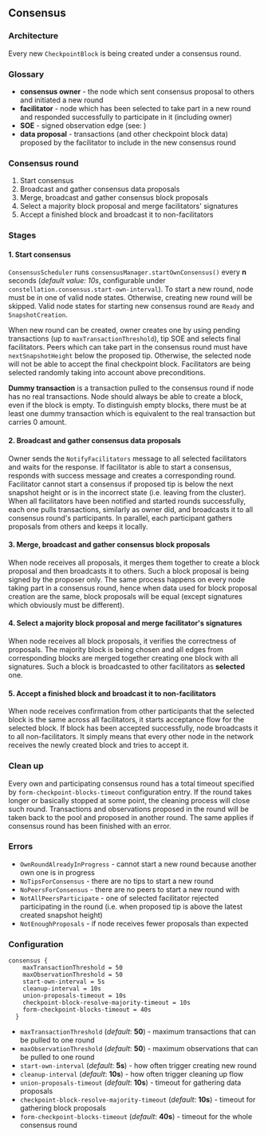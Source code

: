 ## Consensus

### Architecture
Every new `CheckpointBlock` is being created under a consensus round.

### Glossary
- **consensus owner** - the node which sent consensus proposal to others and initiated a new round
- **facilitator** - node which has been selected to take part in a new round and responded successfully to participate in it (including owner)
- **SOE** - signed observation edge (see: )
- **data proposal** - transactions (and other checkpoint block data) proposed by the facilitator to include in the new consensus round

### Consensus round
1. Start consensus
2. Broadcast and gather consensus data proposals
3. Merge, broadcast and gather consensus block proposals
4. Select a majority block proposal and merge facilitators' signatures
5. Accept a finished block and broadcast it to non-facilitators

### Stages

#### 1. Start consensus
`ConsensusScheduler` runs `consensusManager.startOwnConsensus()` every **n** seconds
(*default value: 10s*, configurable under `constellation.consensus.start-own-interval`).
To start a new round, node must be in one of valid node states. Otherwise, creating new round will be skipped.
Valid node states for starting new consensus round are `Ready` and `SnapshotCreation`.

When new round can be created, owner creates one by using pending transactions (up to `maxTransactionThreshold`), tip SOE
and selects final facilitators. Peers which can take part in the consensus round must have `nextSnapshotHeight` below
the proposed tip. Otherwise, the selected node will not be able to accept the final checkpoint block. Facilitators are being
selected randomly taking into account above preconditions.

**Dummy transaction** is a transaction pulled to the consensus round if node has no real transactions. Node should always
be able to create a block, even if the block is empty. To distinguish empty blocks, there must be at least one dummy transaction
which is equivalent to the real transaction but carries 0 amount.

#### 2. Broadcast and gather consensus data proposals
Owner sends the `NotifyFacilitators` message to all selected facilitators and waits for the response. If facilitator is able
to start a consensus, responds with success message and creates a corresponding round. Facilitator cannot start a consensus
if proposed tip is below the next snapshot height or is in the incorrect state (i.e. leaving from the cluster).
When all facilitators have been notified and started rounds successfully, each one pulls transactions, similarly as owner did,
and broadcasts it to all consensus round's participants. In parallel, each participant gathers proposals from others and keeps it locally.

#### 3. Merge, broadcast and gather consensus block proposals
When node receives all proposals, it merges them together to create a block proposal and then broadcasts it to others.
Such a block proposal is being signed by the proposer only. The same process happens on every node taking part in a consensus round,
hence when data used for block proposal creation are the same, block proposals will be equal (except signatures which obviously must be different). 

#### 4. Select a majority block proposal and merge facilitator's signatures
When node receives all block proposals, it verifies the correctness of proposals. The majority block is being chosen
and all edges from corresponding blocks are merged together creating one block with all signatures. Such a block
is broadcasted to other facilitators as **selected** one.

#### 5. Accept a finished block and broadcast it to non-facilitators
When node receives confirmation from other participants that the selected block is the same across all facilitators,
it starts acceptance flow for the selected block. If block has been accepted successfully, node broadcasts it to all non-facilitators.
It simply means that every other node in the network receives the newly created block and tries to accept it.

### Clean up
Every own and participating consensus round has a total timeout specified by `form-checkpoint-blocks-timeout` configuration entry.
If the round takes longer or basically stopped at some point, the cleaning process will close such round. Transactions
and observations proposed in the round will be taken back to the pool and proposed in another round. The same applies if consensus
round has been finished with an error.

### Errors
- `OwnRoundAlreadyInProgress` - cannot start a new round because another own one is in progress
- `NoTipsForConsensus` - there are no tips to start a new round
- `NoPeersForConsensus` - there are no peers to start a new round with
- `NotAllPeersParticipate` - one of selected facilitator rejected participating in the round
(i.e. when proposed tip is above the latest created snapshot height) 
- `NotEnoughProposals` - if node receives fewer proposals than expected

### Configuration
```hocon
consensus {
    maxTransactionThreshold = 50
    maxObservationThreshold = 50
    start-own-interval = 5s
    cleanup-interval = 10s
    union-proposals-timeout = 10s
    checkpoint-block-resolve-majority-timeout = 10s
    form-checkpoint-blocks-timeout = 40s
  }
```

- `maxTransactionThreshold` (_default_: **50**) - maximum transactions that can be pulled to one round
- `maxObservationThreshold` (_default_: **50**) - maximum observations that can be pulled to one round
- `start-own-interval` (_default_: **5s**) - how often trigger creating new round
- `cleanup-interval` (_default_: **10s**) - how often trigger cleaning up flow
- `union-proposals-timeout` (_default_: **10s**) - timeout for gathering data proposals
- `checkpoint-block-resolve-majority-timeout` (_default_: **10s**) - timeout for gathering block proposals
- `form-checkpoint-blocks-timeout` (_default_: **40s**) - timeout for the whole consensus round
